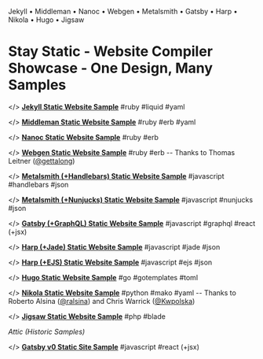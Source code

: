 
Jekyll • Middleman • Nanoc • Webgen • Metalsmith • Gatsby • Harp • Nikola • Hugo • Jigsaw

# Stay Static - Website Compiler Showcase - One Design, Many Samples


</> [**Jekyll Static Website Sample**](jekyll)  #ruby #liquid #yaml

</> [**Middleman Static Website Sample**](middleman)  #ruby #erb #yaml

</> [**Nanoc Static Website Sample**](nanoc) #ruby #erb

</> [**Webgen Static Website Sample**](webgen) #ruby #erb -- Thanks to Thomas Leitner ([@gettalong](https://github.com/gettalong))

</> [**Metalsmith (+Handlebars) Static Website Sample**](metalsmith-handlebars) #javascript #handlebars #json

</> [**Metalsmith (+Nunjucks) Static Website Sample**](metalsmith-nunjucks) #javascript #nunjucks #json

</> [**Gatsby (+GraphQL) Static Website Sample**](gatsby) #javascript #graphql #react (+jsx)

</> [**Harp (+Jade) Static Website Sample**](harp-jade) #javascript #jade #json

</> [**Harp (+EJS) Static Website Sample**](harp-ejs) #javascript #ejs #json

</> [**Hugo Static Website Sample**](hugo) #go #gotemplates #toml

</> [**Nikola Static Website Sample**](nikola) #python #mako #yaml  -- Thanks to Roberto Alsina ([@ralsina](https://github.com/ralsina)) and Chris Warrick ([@Kwpolska](https://github.com/Kwpolska))

</> [**Jigsaw Static Website Sample**](jigsaw) #php #blade


_Attic (Historic Samples)_

</> [**Gatsby v0 Static Site Sample**](attic/gatsby) #javascript #react (+jsx)

